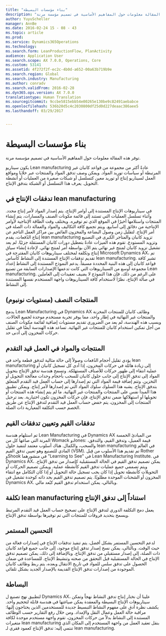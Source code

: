 ```yaml
---
title: "بناء مؤسسات البسيطة"
description: "توفر هذه المقالة معلومات حول المفاهيم الأساسية في تصميم مؤسسة مرنة."
author: YuyuScheller
manager: AnnBe
ms.date: 2016-02-24 15 - 08 - 43
ms.topic: article
ms.prod: 
ms.service: Dynamics365Operations
ms.technology: 
ms.search.form: LeanProductionFlow, PlanActivity
audience: Application User
ms.search.scope: AX 7.0.0, Operations, Core
ms.custom: 53141
ms.assetid: 4f272f2f-ec2c-4b0d-a652-00a63b719b9e
ms.search.region: Global
ms.search.industry: Manufacturing
ms.author: conradv
ms.search.validFrom: 2016-02-28
ms.dyn365.ops.version: AX 7.0.0
translationtype: Human Translation
ms.sourcegitcommit: 9ccbe5815ebb54e00265e130be9c82491aebabce
ms.openlocfilehash: 536b20d5c4c2030800df25d0d227deaac386aee5
ms.lasthandoff: 03/29/2017


---
```


# <a name="modeling-a-lean-organization"></a>بناء مؤسسات البسيطة

توفر هذه المقالة معلومات حول المفاهيم الأساسية في تصميم مؤسسة مرنة. 

يكون سيناريو Lean manufacturing عادةً أكثر من مجموعة من قواعد كانبان غير المرتبطة أو سياسات توريد المواد. ويمكن وصف تدفق المواد والمنتجات عبر خلايا ومواقع العمل لسيناريو إنتاج أو توريد معين كتسلسل أو شبكات صغيرة من العمليات أو أنشطة التحويل. يعرف هذا التسلسل أو الشبكة بتدفق الإنتاج.

## <a name="production-flows-in-lean-manufacturing"></a>تدفقات الإنتاج في lean manufacturing
في سيناريوهات الإنتاج المستندة إلى أوامر الإنتاج، يتم إصدار المواد لأمر إنتاج محدد. وأثناء تسلسل العمليات التي تستند إلى قائمة مكونات الصنف والمسارات، يتم إنشاء المنتجات واستلامها أخيرًا في الموقع الذي تم توفيره. ويختلف وقت الطاقة الإنتاجية لأوامر الإنتاجية من دقائق إلى أسابيع. ويتم تجميع كافة التكاليف والمواد والعمالة ذات الصلة في أمر الإنتاج. لتقليل زمن وصول البضاعة‬ والمخزون الفائض بين مراكز العمل الناجم عن إنتاج الدُفعات، يقدم lean manufacturing تزويد كانبان والمتاجر الكبرى في التصنيع وتزويد المستودع. تقوم هذه الميزات عادةً بتعطيل دورات كانبان المستقلة جزئيًا. لم يعد تشغيل تزويد كانبان لمنتج غير نهائي يتم الآن بواسطة أمر لمنتج نهائي. لإعادة إنشاء سياق إنتاج وتكلفة لمختلف سيناريوهات كانبان المقترحة في Microsoft Dynamics AX، تم تقديم تدفقات الإنتاج المستندة إلى النشاط كأساس lean manufacturing. تشير كافة قواعد كانبان إلى هذه البنية المحددة مسبقاً. يدعم النموذج المستندة إلى النشاط إعداد مجموعة أوسع من السيناريوهات التي كانت تدعمها الإصدارات السابقة من تصنيع Lean manufacturing. على الرغم من ذلك، فإن هذا النموذج لا يضيف تعقيدات إلى العاملين في صالة الإنتاج‬، نظرًا لاستخدام كافة السيناريوهات واجهة المستخدم نفسها المستندة إلى النشاط.

## <a name="semifinished-products-nonbom-levels"></a>المنتجات النصف (مستويات نونبوم)
يدمج Lean Manufacturing في Dynamics AX وظائف كانبان للمنتجات المخزنة والمنتجات غير النهائية في إطار واحد، مما يوفر تجربة مستخدم موحدة لجميع الحالات. وبسبب هذه الهندسة، لم يعد من الضروري تقديم مستويات إضافية لقائمة مكونات الصنف من أجل تمكين استخدام كانبان للمنتجات غير النهائية. تساعد هذه الهندسة أيضًا في تقليل حركات المخزون إلى أدنى حد.

## <a name="products-and-material-in-work-in-progress"></a>المنتجات والمواد في العمل قيد التقدم
يؤدي تقليل أحجام الدُفعات وصولاً إلى حالة مثالية لتدفق قطعة واحد في lean manufacturing إلى زيادة هائلة في حركات المخزون، إذا أدى كل تسجيل كانبان أو عملية انتقاء إلى ظهور حركات للأصناف المستهلكة. وتسمح هندسة تدفق الإنتاج بتحويل المواد إلى تدفق الإنتاج إلى جانب حلول كانبان للسحب بأحجام وحدات معالجة التحويل أو التخزين. وتتم إضافة قيمة المواد التي تم إصدارها إلى حساب العمل قيد التقدم المتعلق بتدفق الإنتاج. يشبه هذا السلوك سلوك المواد التي تم إصدارها لأمر إنتاج. ويمكن تطبيق هذا المبدأ نفس على المنتجات والمنتجات غير النهائية. ما لم يتم إنشاء هذه المنتجات أو تحويلها أو استهلاكها ضمن تدفق الإنتاج، فإن حركات المخزون تكون اختيارية. بعد ترحيل المنتجات إلى المخزون، يتم خفض حساب العمل قيد التقدم لتدفق الإنتاج عن طريق الخصم حسب التكلفة المعيارية ذات الصلة.

## <a name="value-streams-and-value-stream-mapping"></a>تدفقات القيم وتعيين تدفقات القيم
تم استلهام هندسة Lean Manufacturing في Dynamics AX من المبادئ الخمسة المرنة التي صاغها كل من Womack وJones: قيمة العميل، وتدفق القيم، والتدفق، والسحب، والكمال. هناك أسلوب معتمد لتنفيذ حلول lean manufacturing في العالم المادي للتصنيع وهو تعيين تدفق القيم (VSM). تم تقديم هذا الأسلوب من قِبل Rother وShook في منشورهما "Learning to See" في Lean Manufacturing Institute. في Dynamics AX، يمكن تصميم تدفق القيم في الحالة المستقبلية كإصدار من تدفق الإنتاج. ويتم تصممي جميع عمليات تدفق القيم كأنشطة عملية. ويمكن تصميم الحركات أو التحويلات كأنشطة تحويل إذا كان يجب تسجيل حالة التحويل أو إذا كان التكامل مع انتقاء المخزون أو الشحنات الموحدة‬ مطلوبًا. يتم تصميم تدفق القيم بحد ذاته كوحدة تشغيل في Dynamics AX. وبالتالي، يمكن استخدام تدفق القيم كبُعد مالي.

## <a name="costing-for-lean-manufacturing-based-on-the-production-flow"></a>تكلفة lean manufacturing استناداً إلى تدفق الإنتاج
يعمل دمج التكلفة الدوري لتدفق الإنتاج على تصحيح حساب العمل قيد التقدم المرتبط ويسمح بتحديد فروقات للمنتجات التي تم توفيرها بواسطة تدفق الإنتاج.

## <a name="continuous-improvement"></a>التحسين المستمر
لدعم التحسين المستمر بشكل أفضل، يتم تنفيذ تدفقات الإنتاج في إصدارات فعالة من حيث الوقت. وبالتالي، يمكن نسخ إصدار تدفق إنتاج موجود، إلى جانب جميع قواعد كانبان ذات الصلة، إلى إصدار مستقبلي من تدفق الإنتاج. وبالإضافة إلى ذلك، يمكن تصميم تدفق الإنتاج في الحالة المستقبلية قبل التحقق من صحته وتنشيط الإنتاج. للمساعدة في ضمان الحصول على تدفق سلس للمواد في تاريخ الانتقال وبعده، يتم ربط وظائف كانبان الموجودة من إصدارات تدفق الإنتاج القديمة بالإصدار الجديد بشكل تلقائي.

## <a name="simplicity"></a>البساطة
لتطبيق نهج تصنيع ل Dynamics AX، علينا أن نختار إنتاج تدفق النشاط نهجاً وتمكن سيناريوهات الإنتاج البسيطة والمعقدة يمكن صياغتها في هندسة قابلة لتحجيم واحد. يكشف نظرة أدق على مفهوم النشاط التبسيط جديدة للمستخدمين الذين يحتاجون إليها: مراقبة حالة العمل وعمال النقل والإمداد. ومن خلال رفع التقارير حسب الوظائف المستندة إلى النشاط بدلاً من حركات المخزون، تقوم واجهة مستخدم موحدة لكافة متغيرات lean manufacturing بنقل تعقيد العمل من واجهة المستخدم إلى المكان الذي تنتمي إليه: تدفق الإنتاج كعمود فقري لـ lean manufacturing.


